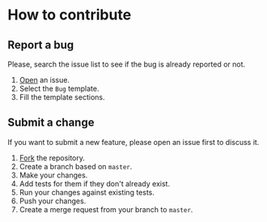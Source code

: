 # How to contribute

## Report a bug

Please, search the issue list to see if the bug is already reported or not.

1. [Open](https://gitlab.com/sequpt/ctk/-/issues/new) an issue.
2. Select the `Bug` template.
3. Fill the template sections.

## Submit a change

If you want to submit a new feature, please open an issue first to discuss it.

1. [Fork](https://gitlab.com/sequpt/ctk/-/forks/new) the repository.
2. Create a branch based on `master`.
3. Make your changes.
4. Add tests for them if they don't already exist.
5. Run your changes against existing tests.
6. Push your changes.
7. Create a merge request from your branch to `master`.
